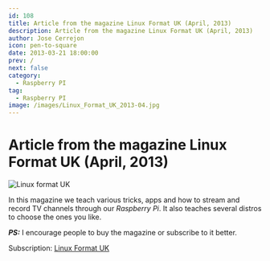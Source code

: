 ```yaml
---
id: 108
title: Article from the magazine Linux Format UK (April, 2013)
description: Article from the magazine Linux Format UK (April, 2013)
author: Jose Cerrejon
icon: pen-to-square
date: 2013-03-21 18:00:00
prev: /
next: false
category:
  - Raspberry PI
tag:
  - Raspberry PI
image: /images/Linux_Format_UK_2013-04.jpg
---
```


# Article from the magazine Linux Format UK (April, 2013)

![Linux format UK](/images/Linux_Format_UK_2013-04.jpg)

In this magazine we teach various tricks, apps and how to stream and record TV channels through our *Raspberry Pi*. It also teaches several distros to choose the ones you like.

***PS:*** I encourage people to buy the magazine or subscribe to it better.

Subscription: [Linux Format UK](http://www.myfavouritemagazines.co.uk/content/lp/linuxformat/)